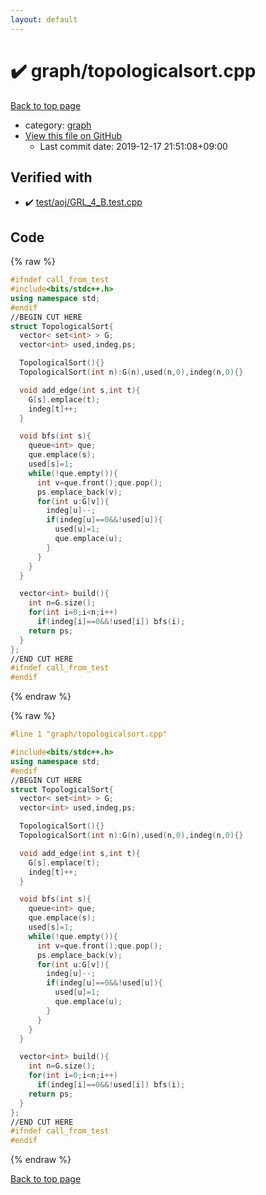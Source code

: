 ```yaml
---
layout: default
---
```


<!-- mathjax config similar to math.stackexchange -->
<script type="text/javascript" async
  src="https://cdnjs.cloudflare.com/ajax/libs/mathjax/2.7.5/MathJax.js?config=TeX-MML-AM_CHTML">
</script>
<script type="text/x-mathjax-config">
  MathJax.Hub.Config({
    TeX: { equationNumbers: { autoNumber: "AMS" }},
    tex2jax: {
      inlineMath: [ ['$','$'] ],
      processEscapes: true
    },
    "HTML-CSS": { matchFontHeight: false },
    displayAlign: "left",
    displayIndent: "2em"
  });
</script>

<script type="text/javascript" src="https://cdnjs.cloudflare.com/ajax/libs/jquery/3.4.1/jquery.min.js"></script>
<script src="https://cdn.jsdelivr.net/npm/jquery-balloon-js@1.1.2/jquery.balloon.min.js" integrity="sha256-ZEYs9VrgAeNuPvs15E39OsyOJaIkXEEt10fzxJ20+2I=" crossorigin="anonymous"></script>
<script type="text/javascript" src="../../assets/js/copy-button.js"></script>
<link rel="stylesheet" href="../../assets/css/copy-button.css" />


# :heavy_check_mark: graph/topologicalsort.cpp

<a href="../../index.html">Back to top page</a>

* category: <a href="../../index.html#f8b0b924ebd7046dbfa85a856e4682c8">graph</a>
* <a href="{{ site.github.repository_url }}/blob/master/graph/topologicalsort.cpp">View this file on GitHub</a>
    - Last commit date: 2019-12-17 21:51:08+09:00




## Verified with

* :heavy_check_mark: <a href="../../verify/test/aoj/GRL_4_B.test.cpp.html">test/aoj/GRL_4_B.test.cpp</a>


## Code

<a id="unbundled"></a>
{% raw %}
```cpp
#ifndef call_from_test
#include<bits/stdc++.h>
using namespace std;
#endif
//BEGIN CUT HERE
struct TopologicalSort{
  vector< set<int> > G;
  vector<int> used,indeg,ps;

  TopologicalSort(){}
  TopologicalSort(int n):G(n),used(n,0),indeg(n,0){}

  void add_edge(int s,int t){
    G[s].emplace(t);
    indeg[t]++;
  }

  void bfs(int s){
    queue<int> que;
    que.emplace(s);
    used[s]=1;
    while(!que.empty()){
      int v=que.front();que.pop();
      ps.emplace_back(v);
      for(int u:G[v]){
        indeg[u]--;
        if(indeg[u]==0&&!used[u]){
          used[u]=1;
          que.emplace(u);
        }
      }
    }
  }

  vector<int> build(){
    int n=G.size();
    for(int i=0;i<n;i++)
      if(indeg[i]==0&&!used[i]) bfs(i);
    return ps;
  }
};
//END CUT HERE
#ifndef call_from_test
#endif

```
{% endraw %}

<a id="bundled"></a>
{% raw %}
```cpp
#line 1 "graph/topologicalsort.cpp"

#include<bits/stdc++.h>
using namespace std;
#endif
//BEGIN CUT HERE
struct TopologicalSort{
  vector< set<int> > G;
  vector<int> used,indeg,ps;

  TopologicalSort(){}
  TopologicalSort(int n):G(n),used(n,0),indeg(n,0){}

  void add_edge(int s,int t){
    G[s].emplace(t);
    indeg[t]++;
  }

  void bfs(int s){
    queue<int> que;
    que.emplace(s);
    used[s]=1;
    while(!que.empty()){
      int v=que.front();que.pop();
      ps.emplace_back(v);
      for(int u:G[v]){
        indeg[u]--;
        if(indeg[u]==0&&!used[u]){
          used[u]=1;
          que.emplace(u);
        }
      }
    }
  }

  vector<int> build(){
    int n=G.size();
    for(int i=0;i<n;i++)
      if(indeg[i]==0&&!used[i]) bfs(i);
    return ps;
  }
};
//END CUT HERE
#ifndef call_from_test
#endif

```
{% endraw %}

<a href="../../index.html">Back to top page</a>

